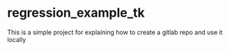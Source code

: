 # regression_example_tk
This is a simple project for explaining how to create a gitlab repo and use it locally
